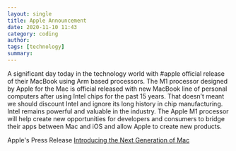 ```yaml
---
layout: single
title: Apple Announcement 
date: 2020-11-10 11:43
category: coding 
author: 
tags: [technology]
summary: 
---
```


A significant day today in the technology world with #apple official release of their MacBook using Arm based processors. The M1 processor designed by Apple for the Mac is official released with new MacBook line of personal computers after using Intel chips for the past 15 years. That doesn’t meant we should discount Intel and ignore its long history in chip manufacturing. Intel remains powerful and valuable in the industry. The Apple M1 processor will help create new opportunities for developers and consumers to bridge their apps between Mac and iOS and allow Apple to create new products.

Apple's Press Release [Introducing the Next Generation of Mac](https://www.apple.com/newsroom/2020/11/introducing-the-next-generation-of-mac/)